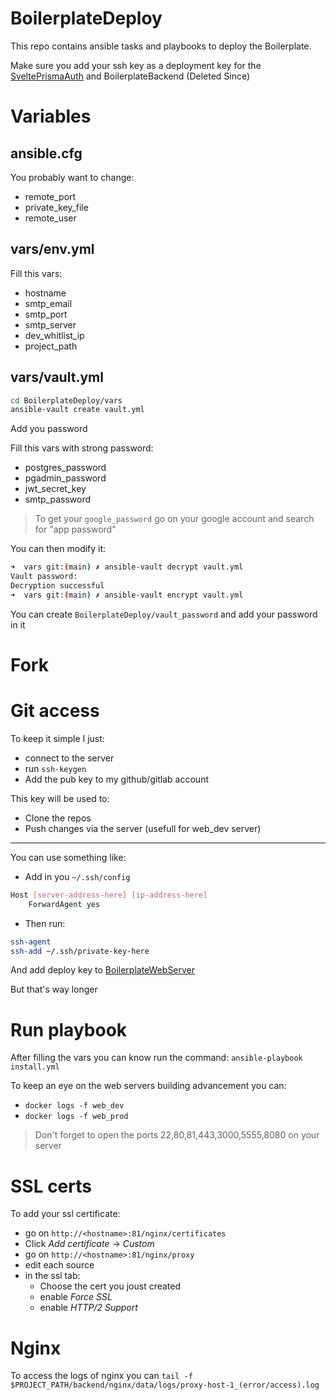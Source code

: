 # BoilerplateDeploy

This repo contains ansible tasks and playbooks to deploy the Boilerplate.

Make sure you add your ssh key as a deployment key for the [SveltePrismaAuth](https://github.com/HugoKovac/SveltePrismaAuth) and BoilerplateBackend (Deleted Since)


# Variables

## ansible.cfg

You probably want to change:

- remote_port
- private_key_file
- remote_user

## vars/env.yml

Fill this vars:

- hostname
- smtp_email
- smtp_port
- smtp_server
- dev_whitlist_ip
- project_path


## vars/vault.yml

```sh
cd BoilerplateDeploy/vars
ansible-vault create vault.yml
```

Add you password

Fill this vars with strong password:

- postgres_password
- pgadmin_password
- jwt_secret_key
- smtp_password

> To get your `google_password` go on your google account and search for "app password"

You can then modify it:
```sh
➜  vars git:(main) ✗ ansible-vault decrypt vault.yml 
Vault password: 
Decryption successful
➜  vars git:(main) ✗ ansible-vault encrypt vault.yml
```

You can create `BoilerplateDeploy/vault_password` and add your password in it

# Fork

# Git access

To keep it simple I just:

- connect to the server
- run `ssh-keygen`
- Add the pub key to my github/gitlab account

This key will be used to:
- Clone the repos
- Push changes via the server (usefull for web_dev server)

-----

You can use something like:
- Add in you `~/.ssh/config`
```sh
Host [server-address-here] [ip-address-here]
    ForwardAgent yes
```
- Then run:
```sh
ssh-agent
ssh-add ~/.ssh/private-key-here
```
And add deploy key to [BoilerplateWebServer](https://github.com/HugoKovac/BoilerplateWebServer)

But that's way longer


# Run playbook

After filling the vars you can know run the command: `ansible-playbook install.yml`

To keep an eye on the web servers building advancement you can:
- `docker logs -f web_dev`
- `docker logs -f web_prod`

> Don't forget to open the ports 22,80,81,443,3000,5555,8080 on your server

# SSL certs

To add your ssl certificate:
- go on `http://<hostname>:81/nginx/certificates`
- Click *Add certificate* -> *Custom*
- go on `http://<hostname>:81/nginx/proxy`
- edit each source
- in the ssl tab:
    - Choose the cert you joust created
    - enable *Force SSL*
    - enable *HTTP/2 Support*

# Nginx

To access the logs of nginx you can `tail -f $PROJECT_PATH/backend/nginx/data/logs/proxy-host-1_(error/access).log`
